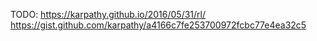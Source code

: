 TODO:
https://karpathy.github.io/2016/05/31/rl/
https://gist.github.com/karpathy/a4166c7fe253700972fcbc77e4ea32c5
